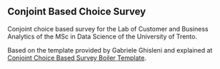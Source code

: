 ## Conjoint Based Choice Survey

Conjoint choice based survey for the Lab of Customer and Business Analytics of the MSc in Data Science of the University of Trento.

Based on the template provided by Gabriele Ghisleni and explained at [Conjoint Choice Based Survey Boiler Template](https://medium.com/@gabriele.ghisleni01/conjoint-choice-based-survey-ac47b933bd3b). 
